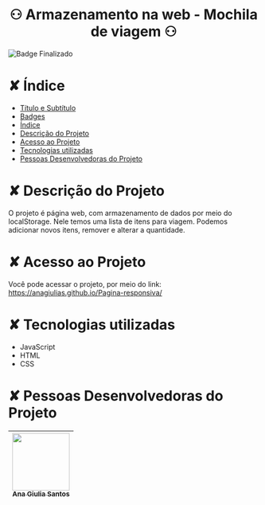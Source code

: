 # <h1 align="center"> ⚇ Armazenamento na web - Mochila de viagem ⚇ </h1>

![Badge Finalizado](https://img.shields.io/badge/STATUS-FINALIZADO-<BRIGHTGREEN)

# ✘ Índice
* [Título e Subtítulo](#Título-e-Subtítulo)
* [Badges](#badges)
* [Índice](#índice)
* [Descrição do Projeto](#descrição-do-projeto)
* [Acesso ao Projeto](#acesso-ao-projeto)
* [Tecnologias utilizadas](#tecnologias-utilizadas)
* [Pessoas Desenvolvedoras do Projeto](#pessoas-desenvolvedoras)

# ✘ Descrição do Projeto
O projeto é página web, com armazenamento de dados por meio do localStorage. Nele temos uma lista de itens para viagem. Podemos adicionar novos itens, remover e alterar a quantidade.

# ✘ Acesso ao Projeto
Você pode acessar o projeto, por meio do link: </br>
https://anagiulias.github.io/Pagina-responsiva/

# ✘ Tecnologias utilizadas
* JavaScript
* HTML
* CSS

# ✘ Pessoas Desenvolvedoras do Projeto 
| [<img src="https://avatars.githubusercontent.com/u/115855530?v=4" width=115><br><sub>Ana Giulia Santos</sub>](https://github.com/anagiulias)
| :---: |

